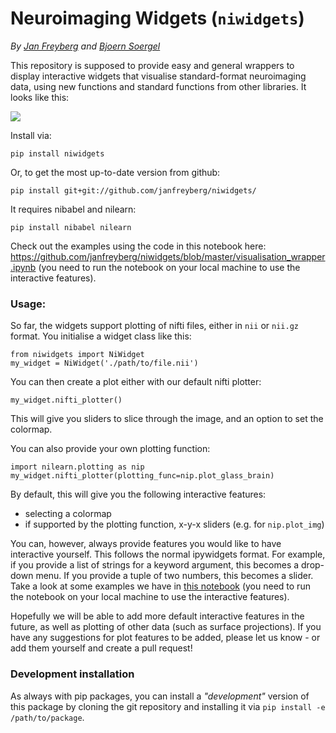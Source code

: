 # Neuroimaging Widgets (`niwidgets`)
_By [Jan Freyberg](http://www.twitter.com/janfreyberg) and [Bjoern Soergel](http://www.ast.cam.ac.uk/~bs538/)_

This repository is supposed to provide easy and general wrappers to display interactive widgets that visualise standard-format neuroimaging data, using new functions and standard functions from other libraries. It looks like this:

![](https://thumbs.gfycat.com/ExcitableReflectingLcont-size_restricted.gif)

Install via:
```
pip install niwidgets
```
Or, to get the most up-to-date version from github:
```
pip install git+git://github.com/janfreyberg/niwidgets/
```

It requires nibabel and nilearn:
```
pip install nibabel nilearn
```

Check out the examples using the code in this notebook here:
https://github.com/janfreyberg/niwidgets/blob/master/visualisation_wrapper.ipynb
(you need to run the notebook on your local machine to use the interactive features).

### Usage:

So far, the widgets support plotting of nifti files, either in `nii` or `nii.gz` format. You initialise a widget class like this:

```
from niwidgets import NiWidget
my_widget = NiWidget('./path/to/file.nii')
```

You can then create a plot either with our default nifti plotter:

```
my_widget.nifti_plotter()
```

This will give you sliders to slice through the image, and an option to set the colormap.

You can also provide your own plotting function:
```
import nilearn.plotting as nip
my_widget.nifti_plotter(plotting_func=nip.plot_glass_brain)
```

By default, this will give you the following interactive features:
- selecting a colormap
- if supported by the plotting function, x-y-x sliders (e.g. for `nip.plot_img`)

You can, however, always provide features you would like to have interactive yourself. This follows the normal ipywidgets format. For example, if you provide a list of strings for a keyword argument, this becomes a drop-down menu. If you provide a tuple of two numbers, this becomes a slider. Take a look at some examples we have in [this notebook](https://github.com/janfreyberg/niwidgets/blob/master/visualisation_wrapper.ipynb) (you need to run the notebook on your local machine to use the interactive features).

Hopefully we will be able to add more default interactive features in the future, as well as plotting of other data (such as surface projections). If you have any suggestions for plot features to be added, please let us know - or add them yourself and create a pull request!

### Development installation

As always with pip packages, you can install a _"development"_ version of this package by cloning the git repository and installing it via `pip install -e /path/to/package`.
